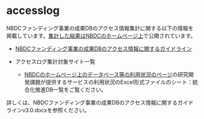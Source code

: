 accesslog
=========

NBDCファンディング事業の成果DBのアクセス情報集計に関する以下の情報を掲載しています。[集計した結果はNBDCのホームページ上](http://biosciencedbc.jp/about-us/usage-of-database)で公開されています。


- [NBDCファンディング事業の成果DBのアクセス情報に関するガイドライン](https://github.com/biosciencedbc/accesslog/blob/master/NBDC%E3%83%95%E3%82%A1%E3%83%B3%E3%83%87%E3%82%A3%E3%83%B3%E3%82%B0%E4%BA%8B%E6%A5%AD%E3%81%AE%E6%88%90%E6%9E%9CDB%E3%81%AE%E3%82%A2%E3%82%AF%E3%82%BB%E3%82%B9%E6%83%85%E5%A0%B1%E3%81%AB%E9%96%A2%E3%81%99%E3%82%8B%E3%82%AC%E3%82%A4%E3%83%89%E3%83%A9%E3%82%A4%E3%83%B3v3.0.docx)

- アクセスログ集計対象サイト一覧
  - [NBDCのホームページ上のデータベース等の利用状況のページ](http://biosciencedbc.jp/about-us/usage-of-database)の研究開発課題が提供するサービスの利用状況のExcel形式ファイルのシート：統合化推進DB一覧をご覧ください。

詳しくは、NBDCファンディング事業の成果DBのアクセス情報に関するガイドラインv3.0.docxを参照ください。
